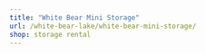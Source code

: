 ```yaml
---
title: "White Bear Mini Storage"
url: /white-bear-lake/white-bear-mini-storage/
shop: storage rental
---
```

